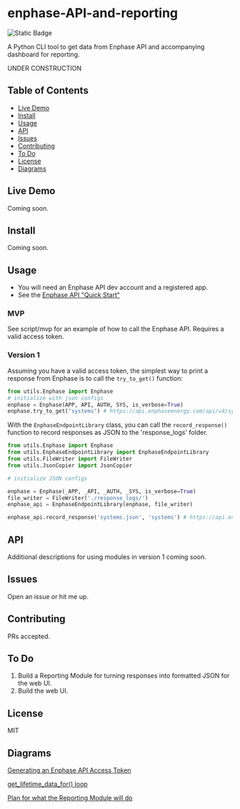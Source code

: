 # enphase-API-and-reporting

![Static Badge](https://img.shields.io/badge/version-1-red)

A Python CLI tool to get data from Enphase API and accompanying dashboard for reporting.

UNDER CONSTRUCTION

## Table of Contents

- [Live Demo](#live-demo)
- [Install](#install)
- [Usage](#usage)
- [API](#api)
- [Issues](#issues)
- [Contributing](#contributing)
- [To Do](#to-do)
- [License](#license)
- [Diagrams](#diagrams)

## Live Demo
Coming soon.

## Install
Coming soon.

## Usage

- You will need an Enphase API dev account and a registered app.
- See the [Enphase API "Quick Start"](https://developer-v4.enphase.com/docs/quickstart.html)

### MVP
See script/mvp for an example of how to call the Enphase API. Requires a valid access token.

### Version 1

Assuming you have a valid access token, the simplest way to print a response from Enphase is to call the `try_to_get()` function:

```python
from utils.Enphase import Enphase
# initialize with json configs
enphase = Enphase(APP, API, AUTH, SYS, is_verbose=True)
enphase.try_to_get("systems") # https://api.enphaseenergy.com/api/v4/systems
```

With the `EnphaseEndpointLibrary` class, you can call the `record_response()` function to record responses as JSON to the 'response_logs' folder.

```python
from utils.Enphase import Enphase
from utils.EnphaseEndpointLibrary import EnphaseEndpointLibrary
from utils.FileWriter import FileWriter
from utils.JsonCopier import JsonCopier

# initialize JSON configs

enphase = Enphase(_APP, _API, _AUTH, _SYS, is_verbose=True)
file_writer = FileWriter('./response_logs/')
enphase_api = EnphaseEndpointLibrary(enphase, file_writer)

enphase_api.record_response('systems.json', 'systems') # https://api.enphaseenergy.com/api/v4/systems
```

## API

Additional descriptions for using modules in version 1 coming soon.

## Issues

Open an issue or hit me up.

## Contributing

PRs accepted.

## To Do

1. Build a Reporting Module for turning responses into formatted JSON for the web UI.
2. Build the web UI.

## License

MIT

## Diagrams

[Generating an Enphase API Access Token](https://github.com/danaildichev/enphase-API-and-reporting/blob/main/readme/diagrams/processDiagram_getAccessToEnphaseData.png)

[get_lifetime_data_for() loop](https://github.com/danaildichev/enphase-API-and-reporting/blob/main/readme/diagrams/processDiagram_main-loopForCallingMultipleEndpointsAtOnce.png)

[Plan for what the Reporting Module will do](https://github.com/danaildichev/enphase-API-and-reporting/blob/main/readme/diagrams/processDiagram_internalizeData.png)
